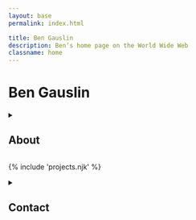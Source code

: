 ```yaml
---
layout: base
permalink: index.html

title: Ben Gauslin
description: Ben’s home page on the World Wide Web
classname: home
---
```

# Ben Gauslin

<details-plus accordion>
  <details id="about">
    <summary>
      <h2>About</h2>
    </summary>

    Hello, I’m a former Chicago architect and ex-Google engineer who currently lives in New Orleans.
    
    I’m formally trained as a percussionist, have a [degree in Architecture][vt-arch], and began teaching myself code during the [dot-com bubble][bubble].
    
    When I’m not renovating my 140-year old house in the [Vieux Carré][vieux-carre], I spend quality time with friends, family, and the electric bass.

    <img src="img/selfie.jpg" alt="" class="avatar">

  </details>

  {% include 'projects.njk' %}

  <details id="contact">
    <summary>
      <h2>Contact</h2>
    </summary>

    You can reach me via email, text, or voicemail.

    {% include 'contact.njk' %}

  </details>
</details-plus>

[bubble]: https://en.wikipedia.org/wiki/Dot-com_bubble "Wikipedia article about the dot-com boom and bust of the late 90s"
[vieux-carre]: https://en.wikipedia.org/wiki/French_Quarter "Wikipedia article about the New Orleans French Quarter"
[vt-arch]: https://arch.vt.edu/ "College of Architecture at Virginia Tech"
